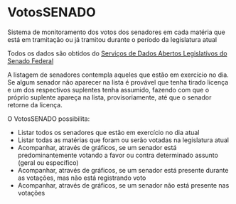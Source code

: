 # VotosSENADO

Sistema de monitoramento dos votos dos senadores em cada matéria que está em tramitação ou já tramitou durante o período da legislatura atual

Todos os dados são obtidos do [Serviços de Dados Abertos Legislativos do Senado Federal](http://legis.senado.leg.br/dadosabertos/docs/index.html)

A listagem de senadores contempla aqueles que estão em exercício no dia. Se algum senador não aparecer na lista é provável que tenha tirado licença e um dos respectivos suplentes tenha assumido, fazendo com que o próprio suplente apareça na lista, provisoriamente, até que o senador retorne da licença.

O VotosSENADO possibilita:
- Listar todos os senadores que estão em exercício no dia atual
- Listar todas as matérias que foram ou serão votadas na legislatura atual
- Acompanhar, através de gráficos, se um senador está predominantemente votando a favor ou contra determinado assunto (geral ou específico)
- Acompanhar, através de gráficos, se um senador está presente durante as votações, mas não está registrando voto
- Acompanhar, através de gráficos, se um senador não está presente nas votações
